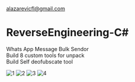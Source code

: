 alazarevicfl@gmail.com
# ReverseEngineering-C#
Whats App Message Bulk Sendor<br/>
Build 8 custom tools for unpack<br/>
Build Self deofubscate tool<br/>

![1](https://github.com/Aleksandar-Lazarevic/ReverseEngineering-dotNet/assets/135633702/d47d6888-66db-4481-8416-a57a383ae7a2)
![2](https://github.com/Aleksandar-Lazarevic/ReverseEngineering-dotNet/assets/135633702/c0b6ecdc-ed9a-4f76-8c8a-a70a08953dee)
![3](https://github.com/Aleksandar-Lazarevic/ReverseEngineering-dotNet/assets/135633702/8f5d34f1-5adf-4162-b410-264280085df6)
![4](https://github.com/Aleksandar-Lazarevic/ReverseEngineering-dotNet/assets/135633702/bc17a1c0-c1b7-4d40-af48-bceba40bcd0d)
